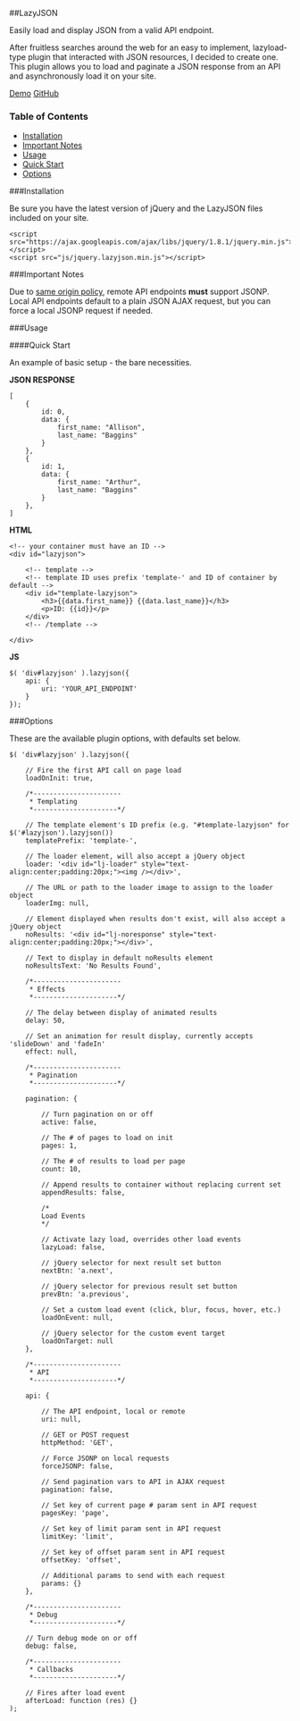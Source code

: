 ##LazyJSON

Easily load and display JSON from a valid API endpoint.

After fruitless searches around the web for an easy to implement, lazyload-type plugin that interacted with JSON resources, I decided to create one. This plugin allows you to load and paginate a JSON response from an API and asynchronously load it on your site.

<a class="btn large" href="http://rpnzl.com/jquery/lazyjson/demo">Demo</a>
<a class="btn large" href="https://github.com/rpnzl/jquery-lazyjson">GitHub</a>

### Table of Contents

<ul class="toc">
	<li>
		<a href="#installation">Installation</a>
	</li>
	<li>
		<a href="#important">Important Notes</a>
	</li>
	<li>
		<a href="#usage">Usage</a>
	</li>
	<li>
		<a href="#usage-quickstart">Quick Start</a>
	</li>
	<li>
		<a href="#options">Options</a>
	</li>
</ul>

###Installation<a id="installation"/>

Be sure you have the latest version of jQuery and the LazyJSON files included on your site.

	<script src="https://ajax.googleapis.com/ajax/libs/jquery/1.8.1/jquery.min.js"></script>
    <script src="js/jquery.lazyjson.min.js"></script>


###Important Notes<a id="important"/>

Due to <a href="http://en.wikipedia.org/wiki/Same_origin_policy" target="_blank">same origin policy</a>, remote API endpoints **must** support JSONP. Local API endpoints default to a plain JSON AJAX request, but you can force a local JSONP request if needed.


###Usage<a id="usage"/>

####Quick Start<a id="usage-quickstart"/>

An example of basic setup - the bare necessities.

**JSON RESPONSE**

	[
		{
			id: 0,
			data: {
				first_name: "Allison",
				last_name: "Baggins"
			}
		},
		{
			id: 1,
			data: {
				first_name: "Arthur",
				last_name: "Baggins"
			}
		},
	]

**HTML**

	<!-- your container must have an ID -->
	<div id="lazyjson">
	
		<!-- template -->
		<!-- template ID uses prefix 'template-' and ID of container by default -->
		<div id="template-lazyjson">
			<h3>{{data.first_name}} {{data.last_name}}</h3>
			<p>ID: {{id}}</p>
		</div>
		<!-- /template -->

	</div>

**JS**

	$( 'div#lazyjson' ).lazyjson({
		api: {
			uri: 'YOUR_API_ENDPOINT'
		}
	});


###Options<a id="options"/>

These are the available plugin options, with defaults set below.

	$( 'div#lazyjson' ).lazyjson({
		
		// Fire the first API call on page load
		loadOnInit: true,

		/*----------------------
		 * Templating
		 *---------------------*/
		
		// The template element's ID prefix (e.g. "#template-lazyjson" for $('#lazyjson').lazyjson())
		templatePrefix: 'template-',
		
		// The loader element, will also accept a jQuery object
		loader: '<div id="lj-loader" style="text-align:center;padding:20px;"><img /></div>',
		
		// The URL or path to the loader image to assign to the loader object
		loaderImg: null,

		// Element displayed when results don't exist, will also accept a jQuery object
		noResults: '<div id="lj-noresponse" style="text-align:center;padding:20px;"></div>',
		
		// Text to display in default noResults element
		noResultsText: 'No Results Found',
		
		/*----------------------
		 * Effects
		 *---------------------*/

		// The delay between display of animated results
		delay: 50,
		
		// Set an animation for result display, currently accepts 'slideDown' and 'fadeIn'
		effect: null,
		
		/*----------------------
		 * Pagination
		 *---------------------*/

		pagination: {
			
			// Turn pagination on or off
			active: false,
			
			// The # of pages to load on init
			pages: 1,
			
			// The # of results to load per page
			count: 10,
			
			// Append results to container without replacing current set
			appendResults: false,
			
			/*
			Load Events
			*/
			
			// Activate lazy load, overrides other load events
			lazyLoad: false,
			
			// jQuery selector for next result set button
			nextBtn: 'a.next',
			
			// jQuery selector for previous result set button
			prevBtn: 'a.previous',
			
			// Set a custom load event (click, blur, focus, hover, etc.)
			loadOnEvent: null,
			
			// jQuery selector for the custom event target
			loadOnTarget: null
		},
		
		/*----------------------
		 * API
		 *---------------------*/

		api: {
			
			// The API endpoint, local or remote
			uri: null,
			
			// GET or POST request
			httpMethod: 'GET',

			// Force JSONP on local requests
			forceJSONP: false,
			
			// Send pagination vars to API in AJAX request
			pagination: false,
			
			// Set key of current page # param sent in API request
			pagesKey: 'page',
			
			// Set key of limit param sent in API request
			limitKey: 'limit',
			
			// Set key of offset param sent in API request
			offsetKey: 'offset',

			// Additional params to send with each request
			params: {}
		},

		/*----------------------
		 * Debug
		 *---------------------*/

		// Turn debug mode on or off
		debug: false,
		
		/*----------------------
		 * Callbacks
		 *---------------------*/
		
		// Fires after load event
		afterLoad: function (res) {}
	);